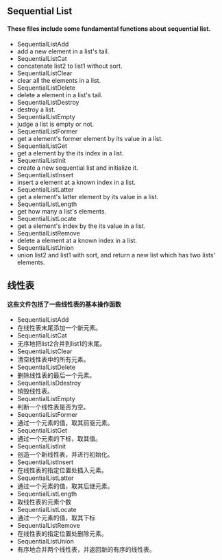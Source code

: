## Sequential List
#### These files include some fundamental functions about sequential list.

- SequentialListAdd
 - add a new element in a list's tail.
- SequentialListCat
 - concatenate list2 to list1 without sort.
- SequentialListClear
 - clear all the elements in a list.
- SequentialListDelete
 - delete a  element in a list's tail.
- SequentialListDestroy
 - destroy a list.
- SequentialListEmpty
 - judge a list is empty or not.
- SequentialListFormer
 - get a element's former element by its value in a list.
- SequentialListGet
 - get a element by the its index in a list.
- SequentialListInit
 - create a new sequential list and initialize it.
- SequentialListInsert
 - insert a element at a known index in a list.
- SequentialListLatter
 - get a element's latter element by its value in a list.
- SequentialListLength
 - get how many a list's elements.
- SequentialListLocate
 - get a element's index by the its value in a list.
- SequentialListRemove
 - delete a element at a known index in a list.
- SequentialListUnion
 - union list2 and list1 with sort, and return a new list which has two lists' elements.

## 线性表
#### 这些文件包括了一些线性表的基本操作函数

- SequentialListAdd
 - 在线性表末尾添加一个新元素。
- SequentialListCat
 - 无序地把list2合并到list1的末尾。
- SequentialListClear
 - 清空线性表中的所有元素。
- SequentialListDelete
 - 删除线性表的最后一个元素。
- SequentialLisDdestroy
 - 销毁线性表。
- SequentialListEmpty
 - 判断一个线性表是否为空。
- SequentialListFormer
 - 通过一个元素的值，取其前驱元素。
- SequentialListGet
 - 通过一个元素的下标，取其值。
- SequentialListInit
 - 创造一个新线性表，并进行初始化。
- SequentialListInsert
 - 在线性表的指定位置处插入元素。
- SequentialListLatter
 - 通过一个元素的值，取其后继元素。
- SequentialListLength
 - 取线性表的元素个数
- SequentialListLocate
 - 通过一个元素的值，取其下标
- SequentialListRemove
 - 在线性表的指定位置处删除元素。
- SequentialListUnion
 - 有序地合并两个线性表，并返回新的有序的线性表。
